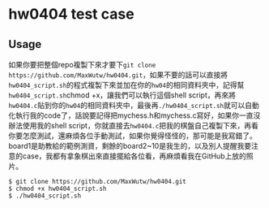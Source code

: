 # hw0404 test case
## Usage
如果你要把整個repo複製下來才要下`git clone https://github.com/MaxWutw/hw0404.git`，如果不要的話可以直接將`hw0404_script.sh`的程式複製下來並加在你的`hw04`的相同資料夾中，記得幫`hw0404_script.sh`chmod +x，讓我們可以執行這個shell script，再來將`hw0404.c`貼到你的`hw04`的相同資料夾中，最後再`./hw0404_script.sh`就可以自動化執行我的code了，話說要記得把mychess.h和mychess.c寫好，如果你一直沒辦法使用我的shell script，你就直接去`hw0404.c`把我的棋盤自己複製下來，再看你要怎麼測試，還麻煩各位手動測試，如果你覺得怪怪的，那可能是我寫錯了。
board1是助教給的範例測資，剩餘的board2~10是我生的，以及別人提醒我要注意的case，我都有拿象棋出來直接擺給各位看，再麻煩看我在GitHub上放的照片。

```bash=
$ git clone https://github.com/MaxWutw/hw0404.git
$ chmod +x hw0404_script.sh
$ ./hw0404_script.sh
```
